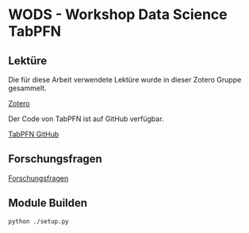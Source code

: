 # WODS - Workshop Data Science TabPFN

## Lektüre

Die für diese Arbeit verwendete Lektüre wurde in dieser Zotero Gruppe gesammelt.

[Zotero](https://www.zotero.org/groups/5950824/wods-tabpfn/library)

Der Code von TabPFN ist auf GitHub verfügbar.

[TabPFN GitHub](https://github.com/PriorLabs/TabPFN)

## Forschungsfragen

[Forschungsfragen](./docs/forschungsfragen.md)

## Module Builden

```bash
python ./setup.py
```
